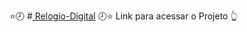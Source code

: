⭐🕗 #[ Relogio-Digital](https://guilhermesttt.github.io/Relogio-Digital/) 🕗⭐
Link para acessar o Projeto 👆
